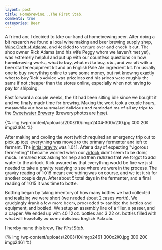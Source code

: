 ```yaml
--- 
layout: post
title: Homebrewing...The First Stab.
comments: true
categories: Beer
---
```

A friend and I decided to take our hand at homebrewing beer.  After doing a bit research we found a local wine making and beer brewing supply shop, <a href="http://winecraftatl.com/">Wine Craft of Atlanta</a>, and decided to venture over and check it out.  The shop owner, Rick Adams (and his wife Peggy whom we haven't met yet), was extremely helpful and put up with our countless questions on how homebrewing works, what to buy, what not to buy, etc., and we left with a beer starter equipment kit and an English Pale Ale ingredient kit.  I'm usually one to buy everything online to save some money, but not knowing exactly what to buy Rick's advice was priceless and his prices were roughly the same if not cheaper than the stores online, especially when not having to pay for shipping.

Fast forward a couple weeks, the kit had been sitting idle since we bought it and we finally made time for brewing.  Making the wort took a couple hours, meanwhile our house smelled delicious and reminded me of all my trips to the <a href="http://www.sweetwaterbrew.com/">Sweetwater Brewery</a> (brewery photos are <a href="http://cameronstokes.com/gallery/sweetwater_brewery_july_2007/">here</a>).

{% img /wp-content/uploads/2008/10/imgp2404-300x200.jpg 300 200 imgp2404 %}

After making and cooling the wort (which required an emergency trip out to pick up ice), everything was moved to the primary fermenter and left to ferment.  The <a href="http://en.wikipedia.org/wiki/Gravity_(beer)">initial gravity</a> was 1.041.  After a day of expecting "vigorous fermenting" I became worried when our <a href="http://en.wikipedia.org/wiki/Fermentation_lock">airlock</a> didn't seem to be doing much.  I emailed Rick asking for help and then realized that we forgot to add water to the airlock.  Rick assured us that everything would be fine we just needed to take a gravity readying to see where we were in the process.  The gravity reading of 1.015 meant everything was on course, and we let it sit for another couple days.  After about 5 total days in the fermenter, and a final reading of 1.015 it was time to bottle.

Bottling began by taking inventory of how many bottles we had collected and realizing we were short (we needed about 2 cases worth).  We grudgingly drank a few more beers, proceeded to sanitize the bottles and equipment, and bottled.  We setup an assembly line of a filler, a passer, and a capper.  We ended up with 40 12 oz. bottles and 3 22 oz. bottles filled with what will hopefully be some delicious English Pale ale.

I hereby name this brew, <em>The First Stab</em>.

{% img /wp-content/uploads/2008/10/imgp2461-300x200.jpg 300 200 imgp2461 %} 
